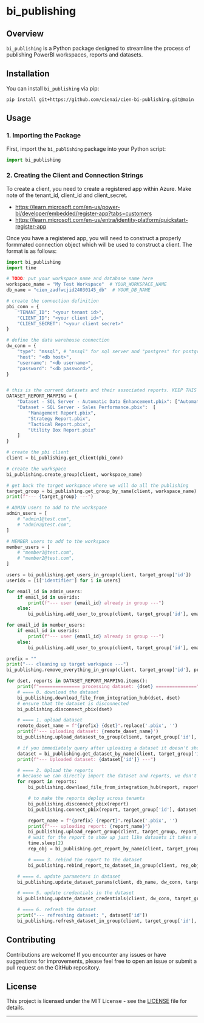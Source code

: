 # bi_publishing

## Overview

`bi_publishing` is a Python package designed to streamline the process of publishing PowerBI workspaces, reports and datasets.

## Installation

You can install `bi_publishing` via pip:

```
pip install git+https://github.com/cienai/cien-bi-publishing.git@main
```

## Usage

### 1. Importing the Package

First, import the `bi_publishing` package into your Python script:

```python
import bi_publishing
```

### 2. Creating the Client and Connection Strings

To create a client, you need to create a registered app within Azure.  Make note of the tenant_id, client_id and client_secret.

- https://learn.microsoft.com/en-us/power-bi/developer/embedded/register-app?tabs=customers
- https://learn.microsoft.com/en-us/entra/identity-platform/quickstart-register-app


Once you have a registered app, you will need to construct a properly formmated connection object which will be used to construct a client. The format is as follows:
```python
import bi_publishing
import time

# TODO: put your workspace name and database name here
workspace_name = "My Test Workspace"  # YOUR_WORKSPACE_NAME
db_name = "cien_zadfwcjid24030145_db"  # YOUR_DB_NAME

# create the connection definition
pbi_conn = {
    "TENANT_ID": "<your tenant id>",
    "CLIENT_ID": "<your client id>",
    "CLIENT_SECRET": "<your client secret>"
}

# define the data warehouse connection
dw_conn = {
    "type": "mssql", # "mssql" for sql server and "postgres" for postgres db
    "host": "<db host>",
    "username": "<db username>",
    "password": "<db password>",  
}


# this is the current datasets and their associated reports. KEEP THIS PART UP-TO-DATE or change as necessary
DATASET_REPORT_MAPPING = {
    "Dataset - SQL Server - Automatic Data Enhancement.pbix": ["Automatic Data Enhancement Report.pbix"],
    "Dataset - SQL Server - Sales Performance.pbix":  [
        "Management Report.pbix",
        "Strategy Report.pbix",
        "Tactical Report.pbix",
        "Utility Box Report.pbix"
    ]
}

# create the pbi client
client = bi_publishing.get_client(pbi_conn)

# create the workspace
bi_publishing.create_group(client, workspace_name)

# get back the target workspace where we will do all the publishing
target_group = bi_publishing.get_group_by_name(client, workspace_name)
print(f"--- {target_group} ---")

# ADMIN users to add to the workspace
admin_users = [
    # "admin1@test.com",
    # "admin2@test.com",
]

# MEMBER users to add to the workspace
member_users = [
    # "member1@test.com",
    # "member2@test.com",
]

users = bi_publishing.get_users_in_group(client, target_group['id'])
userids = [i['identifier'] for i in users]

for email_id in admin_users:
    if email_id in userids:
        print(f"--- user {email_id} already in group ---")
    else:
        bi_publishing.add_user_to_group(client, target_group['id'], email_id, "Admin")

for email_id in member_users:
    if email_id in userids:
        print(f"--- user {email_id} already in group ---")
    else:
        bi_publishing.add_user_to_group(client, target_group['id'], email_id, "Member")

prefix = ""
print("--- cleaning up target workspace ---")
bi_publishing.remove_everything_in_group(client, target_group['id'], prefix)

for dset, reports in DATASET_REPORT_MAPPING.items():
    print(f"=============== processing dataset: {dset} ===============")
    # ==== 0. download the dataset
    bi_publishing.download_file_from_integration_hub(dset, dset)
    # ensure that the dataset is disconnected
    bi_publishing.disconnect_pbix(dset)

    # ==== 1. upload dataset
    remote_daset_name = f"{prefix} {dset}".replace('.pbix', '')
    print(f'--- uploading dataset: {remote_daset_name}')
    bi_publishing.upload_datasest_to_group(client, target_group['id'], remote_daset_name, dset)

    # if you immediately query after uploading a dataset it doesn't show up, so sleep for few second interval with retries
    dataset = bi_publishing.get_dataset_by_name(client, target_group['id'], dataset_name=remote_daset_name, retries=5, interval=10)
    print(f"--- Uploaded dataset: {dataset['id']} ---")

    # ==== 2. Upload the reports
    # because we can directly import the dataset and reports, we don't need to clone the reports separately
    for report in reports:
        bi_publishing.download_file_from_integration_hub(report, report)

        # to make the reports deploy across tenants
        bi_publishing.disconnect_pbix(report)
        bi_publishing.connect_pbix(report, target_group['id'], dataset['id'])

        report_name = f"{prefix} {report}".replace('.pbix', '')
        print(f"--- uploading report: {report_name}")
        bi_publishing.upload_report_group(client, target_group, report_name, report)
        # wait for the report to show up just like datasets it takes a few seconds
        time.sleep(2)
        rep_obj = bi_publishing.get_report_by_name(client, target_group['id'], report_name, retries=5, interval=10)

        # ==== 3. rebind the report to the dataset
        bi_publishing.rebind_report_to_dataset_in_group(client, rep_obj['id'], target_group['id'], dataset['id'])

    # ==== 4. update parameters in dataset
    bi_publishing.update_dataset_params(client, db_name, dw_conn, target_group['id'], dataset['id'])

    # ==== 5. update credentials in the dataset
    bi_publishing.update_dataset_credentials(client, dw_conn, target_group['id'], dataset['id'])

    # ==== 6. refresh the dataset
    print("--- refreshing dataset: ", dataset['id'])
    bi_publishing.refresh_dataset_in_group(client, target_group['id'], dataset['id'])
```


## Contributing

Contributions are welcome! If you encounter any issues or have suggestions for improvements, please feel free to open an issue or submit a pull request on the GitHub repository.

## License

This project is licensed under the MIT License - see the [LICENSE](LICENSE) file for details.

---
